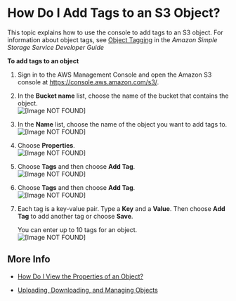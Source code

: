 # How Do I Add Tags to an S3 Object?<a name="add-object-tags"></a>

This topic explains how to use the console to add tags to an S3 object\. For information about object tags, see [Object Tagging](http://docs.aws.amazon.com/AmazonS3/latest/dev/object-tagging.html) in the *Amazon Simple Storage Service Developer Guide*

**To add tags to an object**

1. Sign in to the AWS Management Console and open the Amazon S3 console at [https://console\.aws\.amazon\.com/s3/](https://console.aws.amazon.com/s3/)\.

1. In the **Bucket name** list, choose the name of the bucket that contains the object\.  
![\[Image NOT FOUND\]](http://docs.aws.amazon.com/AmazonS3/latest/user-guide/images/choose-bucket-name.png)

1. In the **Name** list, choose the name of the object you want to add tags to\.  
![\[Image NOT FOUND\]](http://docs.aws.amazon.com/AmazonS3/latest/user-guide/images/object-name-select.png)

1. Choose **Properties**\.  
![\[Image NOT FOUND\]](http://docs.aws.amazon.com/AmazonS3/latest/user-guide/images/object-properties-tab.png)

1. Choose **Tags** and then choose **Add Tag**\.  
![\[Image NOT FOUND\]](http://docs.aws.amazon.com/AmazonS3/latest/user-guide/images/object-tags.png)

1. Choose **Tags** and then choose **Add Tag**\.  
![\[Image NOT FOUND\]](http://docs.aws.amazon.com/AmazonS3/latest/user-guide/images/object-tags.png)

1. Each tag is a key\-value pair\. Type a **Key** and a **Value**\. Then choose **Add Tag** to add another tag or choose **Save**\. 

   You can enter up to 10 tags for an object\.  
![\[Image NOT FOUND\]](http://docs.aws.amazon.com/AmazonS3/latest/user-guide/images/enter-object-tags.png)

## More Info<a name="add-object-tags-moreinfo"></a>

+  [How Do I View the Properties of an Object?](view-object-properties.md)

+  [Uploading, Downloading, and Managing Objects](upload-download-objects.md)
